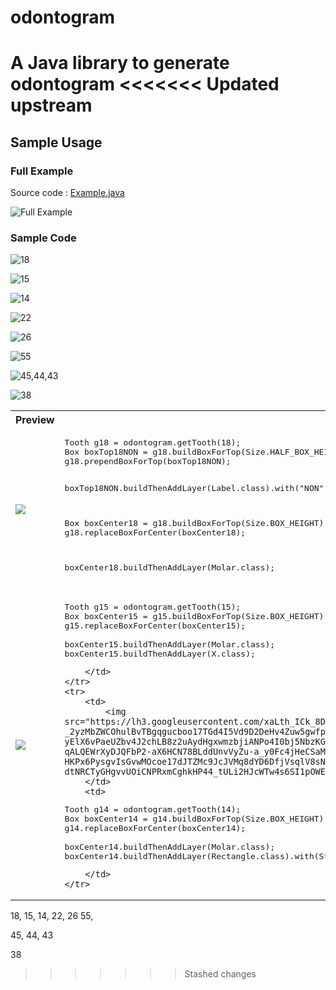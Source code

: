 # odontogram
A Java library to generate odontogram
<<<<<<< Updated upstream
=======

## Sample Usage



### Full Example

Source code : [Example.java](https://github.com/pusilkom/odontogram/blob/master/src/main/java/id/ac/ui/pusilkom/Example.java)

![Full Example](https://lh3.googleusercontent.com/z4L3JrAWqP11AkZxWDvNeXbrEj_pbtUrm7Zp2pStGuYsRVr9qMGPJoCwM7HNrfzXFoeV-O5kfHFeb3sXeMbjuAf-D1dr0t2hVUXRKyfBJsA5VJn_nuso_rejPfpQPjYROnLPjbhtzKtS08eqcuPAU4NpTnjOQ-v_k3ojoW0sLmSA3kUCO5bqcBB4-RMK3Jz9r1IgpWznrxlX45K_423oTkztOesn6OdFa2zCObekz3cKYYzEKOKua8GvOXU7zUIjZ_e4RTPxtIe9jJeFVrQzWTBjOADHpvW7gJOy_jTeFdEjwxoQ6vGqIbBC3KrGpn6C80VaFzmLSgb-SFvvfdg8-CA-iWa5_4ObGdU9Wmk6-6W4qZjbf23r68zFkQptfdbQR1aiugjlN7lK7uaUAQ-_5eVF0bImex10tKP5V44Hr9FLYxkbmG_bcf2sXhF2e4Hkggfq8Yg4FpjRskvNd1H7QG6bl0KIFNXZsRtiuDeepXQaKTtvPG08XqBW_vJ_9e16wpmu6meTZERJupqf09A2WN3pW5xjd8MxxDtZQafekdK2yjgwmq4hblcpL29WA5zh1VEuP9N6oL3qGbk9SqawAefu_IQ0cTG2qjoOW64BShrmU09h5ZOck3_JPracTAPLbUOU8yxGcLmcLlp0-48a61LuYZFcNXePLnMcmbFLpw=w640-h400-no)

### Sample Code

![18](https://lh3.googleusercontent.com/4uaBRV88nD8mzVDgEkZm0CFPNxfCRdQc3PBfhTgf6Gg38qHYZxv_JD8y4fwtFonSHl5-cORvC1fze6QmP0Oy2-RPxRDj0pOkSCigbvcj4yaOno3L_QdqxCIen-k_6c6AOqmjsxU0x9gJtIEMMVrrHUgbU8gdSSliRY3Zo4q-ngFznUMj6LQEqrZYsmpNljqemYPE0PNhV6G9s0edUfsxpShrebFO523oxu4X875wGNAW5eCRqXbF-BBE4aJALWAhZphhAcYgTzbagHOsBQGFiep3zJRBjZcGhU_2xGfgUZVCl3OoBwt4UUfAtkKD3RrICLgGiTNM3Y3-fN8ufcll0EP8rFWlUo52jh5v3sP2q0kwsxpoIYg0Xcw-hymAfZSfGjYTjd0h_L5L_BNCBuVNuP7vPzF9Xi_W_odd2s3yAElGonVRCSPXJIEI70X8ArIee4oEKJYtZ5GFfP2nPTyj0CgG6ZdmVOl3gA1c7Nq6cPTjf2oqPAvNx6WwZxsYkcWd6cUqHI7R9EHUncDrEwuCv0VRmY6HFbHZvIM6NH52UCmPRwEya43JlJFFu51mBhy0Sg9SOSR6FD4teSZzdpgrfwUSTdXIozfnZhPApiwqxhfnNqmYyaj0R1T8t6pA_hmEn4oRcxrWu9mXFBfAgfnwi1T05qD1yiC-UX4rPG4KeA=w42-h83-no)

![15](https://lh3.googleusercontent.com/pKnCDG_QTH1xRmlcjsz9C33zDxZ0z38FCYbCjWmcG-OQ7m7K5AupsuHKpYF-7sgxknh7jWbzEiD4bWedlOhcPh0Ewo_JnZ52DlZK5o9SiUiMpavGO05TrqA0KZ-NSYf1W8Y5D6LZiML8p-V4AQvTOuOUDc9f5KWqHolQ2iU2o8l8OIksKBr1GvB-M64sShL-dQiaA7YoWZ67hsoZf9S7aQBKlwiKZznwdMHx9vdU5-N9H-hz3Tk-yjkGeUzQWgx-s8i9mbEqdlb_YiKPYugVO1CqWipzvRHzsq-lqTpwtJYcHsgT47S3cSrSck7JKQkNM7ITQnMctGJ7EJ6j7gwaoEKcnTiU8TQ0PeeUsLdTvPn_CxmF0r2jj-uSPU_dbqWYsBG27c_LPIIg2Yhd2qbckvJvOz_uDGz3xOJjpTSwQPgKrNHWqUEyDoMJbPXcBmsKJw_xPLQ2fZNZ-9vr2TTHiaZ0cmNvyaymZxjPpkVKEjnpcceFIWMJT9Sb34E-yVVj79XNqZtILyv5QwUAd1ZTRvDl7L_Xl1ayygFW4ZdwPLTawyR86ZnnxQKKQ6hxjOk9yY2uymITpMuYUEfREbqnldJo-vKSus9VzCuChBPuQJ9_2TbHjyfQnCRViEIKB5ylCekEy47gYUuwnAotQyrO6SrN9Qh5XnZ_UZRzQ7mcsg=w48-h63-no)

![14](https://lh3.googleusercontent.com/xaLth_ICk_8D5WsCaJvP51A3MY4I3WZZprfDh5Ooe4bRsyE3jkXHlU7MuP0_7nAhN9nNXorFA96jFgStH0alXCOQGDr8db9-_2yzMbZWCOhulBvTBgqgucboo17TGd4I5Vd9D2DeHv4Zuw5gwfpOsN3UY4twS_VmvXxiigJ6XVhJ-yElX6vPaeUZbv4J2chLB8z2uAydHgxwmzbjiANPo4I0bj5NbzKG8ju02EaUhobtHSHyDJeHrP8Jl78u7jix1c_DIOxjQNpo4DBXhPG3pq8KZ940mxFMyWB5yytz3CEJHbCy2BtQZwa0uTP-qALQEWrXyDJQFbP2-aX6HCN78BLddUnvVyZu-a_y0Fc4jHeCSaMQu5YjWaLDXuTs62jDBe-HKPx6PysgvIsGvwMOcoe17dJTZMc9JcJVMq8dYD6DfjVsqlV8sN2DArgw3Mu8x32Z7n0oHjsaPhwclFQKwrGg1rZPf1iMmUJBv7Dhoex6iwEUFQBEoqxXJzcf5ER52Eh0nC5bYhkQl-dtNRCTyGHgvvUOiCNPRxmCghkHP44_tULi2HJcWTw4s6SI1pOWEhhOESkUKHm1oNfAffrtxLauq3c7pqwyWiDnkEUm9U_C3N0V=w44-h62-no)

![22](https://lh3.googleusercontent.com/LxAaKnFgeBYEBGpYJZOfrWI0hVHiZFPRkjkllwPfdf6t5fo-5mpoLHBUOXMvOSP4dBXP1iXWz4YvFaqOs9yFkxAsvJMA52jTC7sweRvJV3XgotEE8DrwVAD6jL6lwe2AwTJx3JqdokxK79RtE_FXJUwUsjBmZVcbEEWHrX2ntPBvR8AK_zREskf-5SPoLVtQ9YQNBRNjNDnK-mn-1LZ7rMwUG7lFsZm9Mb5SRVt9l-6cGT3cmnY3XyFEm0G6QXrq_YFvWQA8vhagz40GAWr3PHZLFnF9IEX3mHa2zYrpfKWBa8Y1a9wWYpl7TN3tmEEF5W6gGuFs1LTU9i2pR1fsvGX5A9qweJNMAZZtJ1qbqWp85K9ZGrlLKcXRHiGLFaLof6n2_i8dplmOd8fqpyzBEjnfaKc4MhPsVGXhmLukBdDpgBtxtKI-BsWEZ5aXH7XR1ak_vKiP-r1u8wtZs858jRsjyN_VsSWD_UzFtgpeGT3kG_ySehNrZRxyvuBF1pmD4Vn5_C7-lul25f2jx6M9S3OuXTLpyk3L6T8oUG3yx9Gxaw-z3Iz-nxvBU4v8jml0pxuHU5smdBGjLHvQdgh1zWnJMU8p4DVgL0bMZbzjfLw0fiQE=w45-h62-no)

![26](https://lh3.googleusercontent.com/1DriXi3IaipYfvix8vJqUDhGjXenoyDUCEKoTL3ga4x-ieJ4JCpz4FUB6tcT27hez-ghypFN-XanjBaXZYuD3jefko_l4z4FHpAs2n7V_-WXdzqvJE1t6ue97CgCmxTZE3TENDpR9exK7c797ju2RnKhN7JFbKPxtYQ-QvuhMfE4FcoKfNZMnVamrkmzOGCxRIYs5YL7LRQJWV5ueftuX4s4pLsmP93s9lZIWTqcoWaLjlGCYtpGZS1IPzZUCwI0BaWCHSF914kgb3xpGAu9WOvzWDONps1VaMjHa_y-Vo2mM9UZKpOx8-fUbkAMKYySITwsiCKCIHo3wgZ0xSoebf5uvhVionh5Gxt_f9cJ_ABbCrIzMvYb8btV5fjba8TN-jMQd-FBVXGTJI2UpcqVlhDydily9U_71e0UES82AijZQGDI_MXXf-ioymPbsTwXFseElLx62qVo5BRt7mGoBPQ3VVZXfePgFUn3edMoO6u953NWjmYwAaeU_mT_cFj48uuT4ERGkTOTdwyLbNXapdxejGcdbBe4q_Krm1ozv66EpVrPWFSnkkcWWTX3P0amWia9_-lfqNDr5Fr9LLzUAZN_5swmeyOI_4Pa4HKIMlEWnHhR=w45-h82-no)

![55](https://lh3.googleusercontent.com/BMtHEOInRaYugiCrr1DtNLFLPTlR4H0EgLHtrw3X7CoiuUSFfAdhIzW0ze7UzgWc9IjnWx9Xgw=w156-h96-no)

![45,44,43](https://lh3.googleusercontent.com/Q8Pf0n2KXt5C2T2asPKh9FU_u9yIDIaaj-Sihjyka7iK43ioazFc85Ch-2BZc19Js1F_r4yInR6N7cAXtWKWyLV6TREBEwTmgIpUl1Wgn3tF7kOAaPC-qbFn7VLPJlcdtDBpv9ABewifSNv0CVgjFd6g2hIVZR3t_i1eY2GIWABT6p9MbLUKwt6aTUvhZ2FgKFYBZdM3umlucONGtvZGNfllcjPETer2NL_eRj90yWyZMwh2uA0rOQAkz-5L4uE1rFXSOws2qa2uvdIpNML7cOSjdwHdaRvPwhM41rKLtkqQT_1ID49S-kjlPD_bPna0VnH27wUP6oOmEVS2BCjIZgYQwAkw-p5wSZ3Xl9ofwcoE84UvAkHg45ls96FWTwPgSeusK4ciP6K5KZi3vEd0p_Cu8wGCGglOhm3ZE6FATEVryQGZa2yXn9A_EvWhho8Q_xvsLXptvc1WWnqFkdSbdspHi0zHM_aDr-Gdkh1KRfjvm8jfQjVQRq4seB0sl2oGwaMXQZd5t-z0mzpgRzhT1qzx0A5DNX5WQTbWbmBX5en8WM-Gjn_RqUnZDhGValFF15ACMzjOyxGwHV86ynHWeocYhNF2Mo72idqq8lWfUXnn7yE5=w135-h76-no)

![38](https://lh3.googleusercontent.com/TMACCFtH1mmZtXiDkshalNRU1CGKUoOQScWo0gDPaeU2nlzfgAjWX1w9Lv3N4EC7bjmeNwOa8wpZuJOyPO89NbBLnkiudsjwsmlIKoj_FWUv7_fDKtkud3lp5lSH6HDZtYAn7x9EdTY6Z0wkS2yUmnJp-Z414xVKmJ2VdXE00HdpxPeAvXSI0XMOTpmTEK-nHT_Zn7PkdBXj1vjSKL-ElS1FARJEK3O8mN2ddN8C36cRHfogXVOlU-4QAASqxr39E3gZvcIfQNledVkvD0K505pFDY-08iirrB32gmWtZL50KKt0BqoVeM9zze31oRHLfAdFX83cRH5mBwQb7-4Rj9G0952waPkUm6WQZGdsAZQi1u-qX7F6ZXYv4YyNkwM2r-CfSfyk3en2eQKmGz29sDOgiUrCq-T_ygHiopCtzOI92aP2tEvnn54S2qdh_Fi0std9QXSJVCtKozSbHSTEF3Ae2LnlDwGZ9OTfjCMBWTNpDOr98Ga95vjyoKfWGb-xO9T81YWEpQPwhCIk7TJFzom7mQoJtaXMB9Qwe6ZP8dbMm9f-Lokz-x_r7p74kkj7dw2FXE92Bz_isi4AXyPvubnAo4JZtx-M960IVCvYS08rAd0L=w44-h85-no)

<table>
	<tr>
		<th>Preview</th>
		<th>Code</th>
	</tr>
	<tr>
		<td>
			<img src="https://lh3.googleusercontent.com/4uaBRV88nD8mzVDgEkZm0CFPNxfCRdQc3PBfhTgf6Gg38qHYZxv_JD8y4fwtFonSHl5-cORvC1fze6QmP0Oy2-RPxRDj0pOkSCigbvcj4yaOno3L_QdqxCIen-k_6c6AOqmjsxU0x9gJtIEMMVrrHUgbU8gdSSliRY3Zo4q-ngFznUMj6LQEqrZYsmpNljqemYPE0PNhV6G9s0edUfsxpShrebFO523oxu4X875wGNAW5eCRqXbF-BBE4aJALWAhZphhAcYgTzbagHOsBQGFiep3zJRBjZcGhU_2xGfgUZVCl3OoBwt4UUfAtkKD3RrICLgGiTNM3Y3-fN8ufcll0EP8rFWlUo52jh5v3sP2q0kwsxpoIYg0Xcw-hymAfZSfGjYTjd0h_L5L_BNCBuVNuP7vPzF9Xi_W_odd2s3yAElGonVRCSPXJIEI70X8ArIee4oEKJYtZ5GFfP2nPTyj0CgG6ZdmVOl3gA1c7Nq6cPTjf2oqPAvNx6WwZxsYkcWd6cUqHI7R9EHUncDrEwuCv0VRmY6HFbHZvIM6NH52UCmPRwEya43JlJFFu51mBhy0Sg9SOSR6FD4teSZzdpgrfwUSTdXIozfnZhPApiwqxhfnNqmYyaj0R1T8t6pA_hmEn4oRcxrWu9mXFBfAgfnwi1T05qD1yiC-UX4rPG4KeA=w42-h83-no"/>
		</td>
		<td>
<pre>
Tooth g18 = odontogram.getTooth(18);
Box boxTop18NON = g18.buildBoxForTop(Size.HALF_BOX_HEIGHT);
g18.prependBoxForTop(boxTop18NON); 

boxTop18NON.buildThenAddLayer(Label.class).with("NON");

Box boxCenter18 = g18.buildBoxForTop(Size.BOX_HEIGHT);
g18.replaceBoxForCenter(boxCenter18);

boxCenter18.buildThenAddLayer(Molar.class);
</pre>
		</td>
	</tr>
	<tr>
		<td>
			<img src="https://lh3.googleusercontent.com/pKnCDG_QTH1xRmlcjsz9C33zDxZ0z38FCYbCjWmcG-OQ7m7K5AupsuHKpYF-7sgxknh7jWbzEiD4bWedlOhcPh0Ewo_JnZ52DlZK5o9SiUiMpavGO05TrqA0KZ-NSYf1W8Y5D6LZiML8p-V4AQvTOuOUDc9f5KWqHolQ2iU2o8l8OIksKBr1GvB-M64sShL-dQiaA7YoWZ67hsoZf9S7aQBKlwiKZznwdMHx9vdU5-N9H-hz3Tk-yjkGeUzQWgx-s8i9mbEqdlb_YiKPYugVO1CqWipzvRHzsq-lqTpwtJYcHsgT47S3cSrSck7JKQkNM7ITQnMctGJ7EJ6j7gwaoEKcnTiU8TQ0PeeUsLdTvPn_CxmF0r2jj-uSPU_dbqWYsBG27c_LPIIg2Yhd2qbckvJvOz_uDGz3xOJjpTSwQPgKrNHWqUEyDoMJbPXcBmsKJw_xPLQ2fZNZ-9vr2TTHiaZ0cmNvyaymZxjPpkVKEjnpcceFIWMJT9Sb34E-yVVj79XNqZtILyv5QwUAd1ZTRvDl7L_Xl1ayygFW4ZdwPLTawyR86ZnnxQKKQ6hxjOk9yY2uymITpMuYUEfREbqnldJo-vKSus9VzCuChBPuQJ9_2TbHjyfQnCRViEIKB5ylCekEy47gYUuwnAotQyrO6SrN9Qh5XnZ_UZRzQ7mcsg=w48-h63-no"/>
		</td>
		<td>
<pre>
Tooth g15 = odontogram.getTooth(15);
Box boxCenter15 = g15.buildBoxForTop(Size.BOX_HEIGHT);
g15.replaceBoxForCenter(boxCenter15); 

boxCenter15.buildThenAddLayer(Molar.class);
boxCenter15.buildThenAddLayer(X.class);
</pre>
		</td>
	</tr>
	<tr>
		<td>
			<img src="https://lh3.googleusercontent.com/xaLth_ICk_8D5WsCaJvP51A3MY4I3WZZprfDh5Ooe4bRsyE3jkXHlU7MuP0_7nAhN9nNXorFA96jFgStH0alXCOQGDr8db9-_2yzMbZWCOhulBvTBgqgucboo17TGd4I5Vd9D2DeHv4Zuw5gwfpOsN3UY4twS_VmvXxiigJ6XVhJ-yElX6vPaeUZbv4J2chLB8z2uAydHgxwmzbjiANPo4I0bj5NbzKG8ju02EaUhobtHSHyDJeHrP8Jl78u7jix1c_DIOxjQNpo4DBXhPG3pq8KZ940mxFMyWB5yytz3CEJHbCy2BtQZwa0uTP-qALQEWrXyDJQFbP2-aX6HCN78BLddUnvVyZu-a_y0Fc4jHeCSaMQu5YjWaLDXuTs62jDBe-HKPx6PysgvIsGvwMOcoe17dJTZMc9JcJVMq8dYD6DfjVsqlV8sN2DArgw3Mu8x32Z7n0oHjsaPhwclFQKwrGg1rZPf1iMmUJBv7Dhoex6iwEUFQBEoqxXJzcf5ER52Eh0nC5bYhkQl-dtNRCTyGHgvvUOiCNPRxmCghkHP44_tULi2HJcWTw4s6SI1pOWEhhOESkUKHm1oNfAffrtxLauq3c7pqwyWiDnkEUm9U_C3N0V=w44-h62-no"/>
		</td>
		<td>
<pre>
Tooth g14 = odontogram.getTooth(14);
Box boxCenter14 = g14.buildBoxForTop(Size.BOX_HEIGHT);
g14.replaceBoxForCenter(boxCenter14);

boxCenter14.buildThenAddLayer(Molar.class);
boxCenter14.buildThenAddLayer(Rectangle.class).with(StrokeStyle.BASIC, Color.BLACK, true);
</pre>
		</td>
	</tr>
</table>

18, 15, 14, 22, 26
55, 

45, 44, 43

38
>>>>>>> Stashed changes
